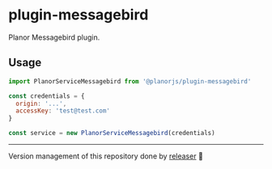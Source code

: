 # plugin-messagebird
Planor Messagebird plugin.

## Usage
```js
import PlanorServiceMessagebird from '@planorjs/plugin-messagebird'

const credentials = {
  origin: '...',
  accessKey: 'test@test.com'
}

const service = new PlanorServiceMessagebird(credentials)
```

---

Version management of this repository done by [releaser](https://github.com/muratgozel/node-releaser) 🚀
